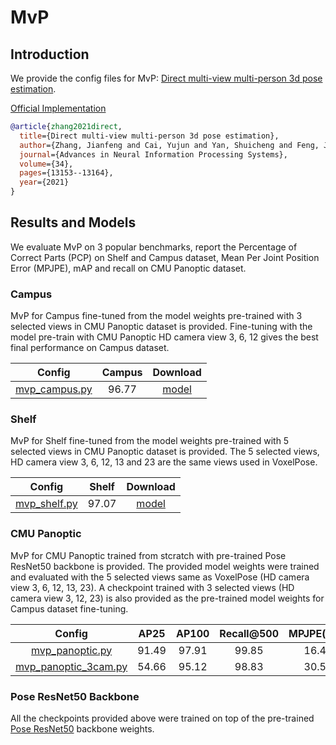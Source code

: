 # MvP

## Introduction

We provide the config files for MvP: [Direct multi-view multi-person 3d pose estimation](https://arxiv.org/pdf/2111.04076.pdf).

[Official Implementation](https://github.com/sail-sg/mvp)

```BibTeX
@article{zhang2021direct,
  title={Direct multi-view multi-person 3d pose estimation},
  author={Zhang, Jianfeng and Cai, Yujun and Yan, Shuicheng and Feng, Jiashi and others},
  journal={Advances in Neural Information Processing Systems},
  volume={34},
  pages={13153--13164},
  year={2021}
}
```

## Results and Models

We evaluate MvP on 3 popular benchmarks, report the Percentage of Correct Parts (PCP) on Shelf and Campus dataset, Mean Per Joint Position Error (MPJPE), mAP and recall on CMU Panoptic dataset.

### Campus

MvP for Campus fine-tuned from the model weights pre-trained with 3 selected views in CMU Panoptic dataset is provided. Fine-tuning with the model pre-train with CMU Panoptic HD camera view 3, 6, 12 gives the best final performance on Campus dataset.

| Config | Campus  | Download |
|:------:|:-------:|:--------:|
| [mvp_campus.py](./campus_config/mvp_campus.py) | 96.77 | [model](https://openxrlab-share.oss-cn-hongkong.aliyuncs.com/xrmocap/weight/mvp/xrmocap_mvp_campus-e6093968_20220831.pth) |


### Shelf

MvP for Shelf fine-tuned from the model weights pre-trained with 5 selected views in CMU Panoptic dataset is provided. The 5 selected views, HD camera view 3, 6, 12, 13 and 23 are the same views used in VoxelPose.

| Config | Shelf  | Download |
|:------:|:-------:|:--------:|
| [mvp_shelf.py](./shelf_config/mvp_shelf.py)  | 97.07 | [model](https://openxrlab-share.oss-cn-hongkong.aliyuncs.com/xrmocap/weight/mvp/xrmocap_mvp_shelf-22d1b5ed_20220831.pth)  |


### CMU Panoptic

MvP for CMU Panoptic trained from stcratch with pre-trained Pose ResNet50 backbone is provided. The provided model weights were trained and evaluated with the 5 selected views same as VoxelPose (HD camera view 3, 6, 12, 13, 23).  A checkpoint trained with 3 selected views (HD camera view 3, 12, 23) is also provided as the pre-trained model weights for Campus dataset fine-tuning.

| Config | AP25 | AP100 | Recall@500 | MPJPE(mm) |Download |
|:------:|:----:|:----:|:---------:|:--------:|:--------:|
| [mvp_panoptic.py](./panoptic_config/mvp_panoptic.py) | 91.49 | 97.91 | 99.85 |16.45 | [model](https://openxrlab-share.oss-cn-hongkong.aliyuncs.com/xrmocap/weight/mvp/xrmocap_mvp_panoptic_5view-1b673cdf_20220831.pth) |
| [mvp_panoptic_3cam.py](./panoptic_config/mvp_panoptic_3cam.py) | 54.66 | 95.12 | 98.83 |30.55 | [model](https://openxrlab-share.oss-cn-hongkong.aliyuncs.com/xrmocap/weight/mvp/xrmocap_mvp_panoptic_3view_3_12_23-4b391740_20220831.pth)  |

### Pose ResNet50 Backbone

All the checkpoints provided above were trained on top of the pre-trained [Pose ResNet50](https://openxrlab-share.oss-cn-hongkong.aliyuncs.com/xrmocap/weight/mvp/xrmocap_pose_resnet50_panoptic-5a2e53c9_20220831.pth) backbone weights.
